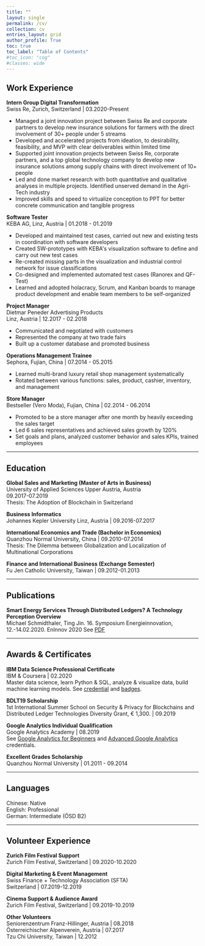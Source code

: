 ```yaml
---
title: ""
layout: single
permalink: /cv/
collection: cv
entries_layout: grid
author_profile: True
toc: true
toc_label: "Table of Contents"
#toc_icon: "cog"
#classes: wide
---
```


## Work Experience
<b>Intern Group Digital Transformation</b>   
Swiss Re, Zurich, Switzerland | 03.2020-Present   
* Managed a joint innovation project between Swiss Re and corporate partners to develop new insurance solutions for farmers with the direct involvement of 30+ people under 5 streams   
* Developed and accelerated projects from ideation, to desirability, feasibility, and MVP with clear deliverables within limited time   
* Supported joint innovation projects between Swiss Re, corporate partners, and a top global technology company to develop new insurance solutions among supply chains with direct involvement of 10+ people   
* Led and done market research with both quantitative and qualitative analyses in multiple projects. Identified unserved demand in the Agri-Tech industry   
* Improved skills and speed to virtualize conception to PPT for better concrete communication and tangible progress   

<b>Software Tester</b>  
KEBA AG, Linz, Austria | 01.2018 - 01.2019  
* Developed and maintained test cases, carried out new and existing tests in coordination with software developers   
* Created SW-prototypes with KEBA's visualization software to define and carry out new test cases   
* Re-created missing parts in the visualization and industrial control network for issue classifications   
* Co-designed and implemented automated test cases (Ranorex and QF-Test)   
* Learned and adopted holacracy, Scrum, and Kanban boards to manage product development and enable team members to be self-organized   

<b>Project Manager</b>  
Dietmar Peneder Advertising Products  
Linz, Austria | 12.2017 - 02.2018  
* Communicated and negotiated with customers  
* Represented the company at two trade fairs  
* Built up a customer database and promoted business  

<b>Operations Management Trainee</b>  
Sephora, Fujian, China | 07.2014 - 05.2015  
* Learned multi-brand luxury retail shop management systematically
* Rotated between various functions: sales, product, cashier, inventory, and management

<b>Store Manager</b>  
Bestseller (Vero Moda), Fujian, China | 02.2014 - 06.2014  
* Promoted to be a store manager after one month by heavily exceeding the sales target   
* Led 6 sales representatives and achieved sales growth by 120%   
* Set goals and plans, analyzed customer behavior and sales KPIs, trained employees   

---
## Education  
<b>Global Sales and Marketing (Master of Arts in Business)</b>  
University of Applied Sciences Upper Austria, Austria  
09.2017-07.2019  
Thesis: The Adoption of Blockchain in Switzerland  

<b>Business Informatics</b>  
Johannes Kepler University Linz, Austria | 09.2016-07.2017  

<b>International Economics and Trade (Bachelor in Economics)</b>    
Quanzhou Normal University, China | 09.2010-07.2014  
Thesis: The Dilemma between Globalization and Localization of Multinational Corporations

<b>Finance and International Business (Exchange Semester)</b>    
Fu Jen Catholic University, Taiwan | 09.2012-01.2013  

---
## Publications
<b>Smart Energy Services Through Distributed Ledgers? A Technology Perception Overview</b>  
Michael Schmidthaler, Ting Jin. 16. Symposium Energieinnovation, 12.-14.02.2020. EnInnov 2020
See <a href="https://www.researchgate.net/profile/Michael_Schmidthaler/publication/339254209_SMART_ENERGY_SERVICES_THROUGH_DISTRIBUTED_LEDGERS_A_TECHNOLOGY_PERCEPTION_OVERVIEW/links/5e467b02299bf1cdb928d67e/SMART-ENERGY-SERVICES-THROUGH-DISTRIBUTED-LEDGERS-A-TECHNOLOGY-PERCEPTION-OVERVIEW.pdf">PDF</a>

---
## Awards & Certificates

<b>IBM Data Science Professional Certificate</b>  
IBM & Coursera | 02.2020  
Master data science, learn Python & SQL, analyze & visualize data, build machine learning models. See <a href="https://www.coursera.org/account/accomplishments/specialization/certificate/XR89AKC88MLD">credential</a> and <a href="https://www.youracclaim.com/badges/32ed5b55-3d5e-4fb6-ab36-b29ac780ef05/linked_in_profile">badges</a>.

<b>BDLT19 Scholarship</b>  
1st International Summer School on Security & Privacy for Blockchains and Distributed Ledger Technologies Diversity Grant, € 1,300. | 09.2019

<b>Google Analytics Individual Qualification</b>  
Google Analytics Academy | 08.2019  
See <a href="https://analytics.google.com/analytics/academy/certificate/ySiypCnLQKOH8zwIIHPXBw">Google Analytics for Beginners</a> and <a href="https://analytics.google.com/analytics/academy/certificate/4Xar9X07TA6lMXxmx7ab4g">Advanced Google Analytics</a> credentials.

<b>Excellent Grades Scholarship</b>  
Quanzhou Normal University | 01.2011 - 09.2014

---
## Languages
Chinese: Native  
English: Professional  
German: Intermediate (ÖSD B2)

---
## Volunteer Experience

<b>Zurich Film Festival Support</b>   
Zurich Film Festival, Switzerland | 09.2020-10.2020

<b>Digital Marketing & Event Management</b>   
Swiss Finance + Technology Association (SFTA)  
Switzerland | 07.2019-12.2019

<b>Cinema Support & Audience Award</b>   
Zurich Film Festival, Switzerland | 09.2019-10.2019

<b>Other Volunteers</b>  
Seniorenzentrum Franz-Hillinger, Austria | 08.2018  
Österreichischer Alpenverein, Austria | 07.2017  
Tzu Chi University, Taiwan | 12.2012  

